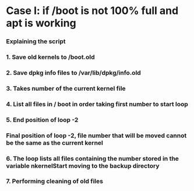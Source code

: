 # Case I: if /boot is not 100% full and apt is working

### Explaining the script

### 1. Save old kernels to /boot.old

### 2. Save dpkg info files to /var/lib/dpkg/info.old

### 3. Takes number of the current kernel file

### 4. List all files in / boot in order taking first number to start loop

### 5. End position of loop -2

### Final position of loop -2, file number that will be moved cannot be the same as the current kernel

### 6. The loop lists all files containing the number stored in the variable nkernelStart moving to the backup directory

### 7. Performing cleaning of old files
